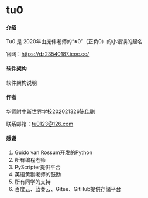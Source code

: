 # tu0

#### 介绍

Tu0 是 2020年由庞伟老师的“±0”（正负0）的小错误的起名

官网：https://dz23540187.icoc.cc/

#### 软件架构
软件架构说明


#### 作者
华师附中新世界学校202021326陈佳聪

联系邮箱：tu0123@126.com


#### 感谢

1.  Guido van Rossum开发的Python
2.  所有编程老师
3.  PyScripter提供平台
4.  英语黄翀老师的鼓励
5.  所有同学的支持
6.  百度云、蓝奏云、Gitee、GitHub提供存储平台


